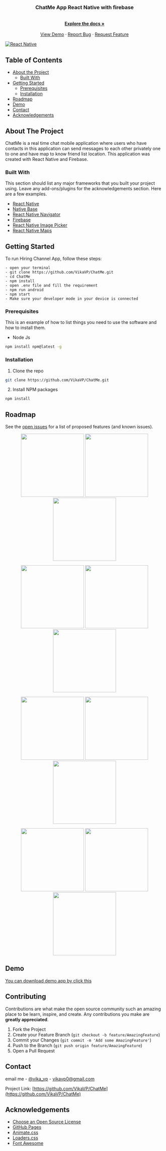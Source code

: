 <!--
*** Thanks for checking out this README Template. If you have a suggestion that would
*** make this better, please fork the repo and create a pull request or simply open
*** an issue with the tag "enhancement".
*** Thanks again! Now go create something AMAZING! :D
-->

<br />
<p align="center">

  <h3 align="center">ChatMe App React Native with firebase</h3>

  <p align="center">
    <br />
    <a href="https://github.com/VikaVP/ChatMe"><strong>Explore the docs »</strong></a>
    <br />
    <br />
    <a href="https://github.com/VikaVP/ChatMe">View Demo</a>
    ·
    <a href="https://github.com/VikaVP/ChatMe/issues">Report Bug</a>
    ·
    <a href="https://github.com/VikaVP/ChatMe/issues">Request Feature</a>
  </p>
</p>

[![React Native](https://img.shields.io/badge/ReactNative-0.60-blue)](https://facebook.github.io/react-native/)

<!-- TABLE OF CONTENTS -->

## Table of Contents

- [About the Project](#about-the-project)
  - [Built With](#built-with)
- [Getting Started](#getting-started)
  - [Prerequisites](#prerequisites)
  - [Installation](#installation)
- [Roadmap](#roadmap)
- [Demo](#demo)
- [Contact](#contact)
- [Acknowledgements](#acknowledgements)

<!-- ABOUT THE PROJECT -->

## About The Project

ChatMe is a real time chat mobile application where users who have contacts in this application can send messages to each other privately one to one and have map to know friend list location.
This application was created with React Native and Firebase.

### Built With

This section should list any major frameworks that you built your project using. Leave any add-ons/plugins for the acknowledgements section. Here are a few examples.

- [React Native](https://facebook.github.io/react-native/docs/getting-started)
- [Native Base](https://nativebase.io/)
- [React Native Navigator](https://reactnavigation.org/)
- [Firebase](https://firebase.google.com/docs?gclid=Cj0KCQiAvJXxBRCeARIsAMSkApo_78nKPQOiufR1R_DyJA3z2-OtOo9p2ffIGjpnlcnOJRGZ_lmwqN8aApDaEALw_wcB)
- [React Native Image Picker](https://github.com/react-native-community/react-native-image-picker)
- [React Native Maps](https://github.com/react-native-community/react-native-maps)
<!-- GETTING STARTED -->

## Getting Started

To run Hiring Channel App, follow these steps:

```
- open your terminal
- git clone https://github.com/VikaVP/ChatMe.git
- cd ChatMe
- npm install
- open .env file and fill the requirement
- npm run android
- npm start
- Make sure your developer mode in your device is connected
```

### Prerequisites

This is an example of how to list things you need to use the software and how to install them.

- Node Js

```sh
npm install npm@latest -g
```

### Installation

1. Clone the repo

```sh
git clone https://github.com/VikaVP/ChatMe.git
```

2. Install NPM packages

```sh
npm install
```

<!-- ROADMAP -->

## Roadmap

See the [open issues](https://github.com/VikaVP/ChatMe/issues) for a list of proposed features (and known issues).

<p align='center'>
  <span>
      <image width="200" src='./screenshoot/splash.png' />
      <image width="200" src='./screenshoot/signup.png' />
      <image width="200" src='./screenshoot/intro.png' />
     
      
  </span>
</p>
<p align='center'>
  <span>
      <image width="200" src='./screenshoot/photo.png' />
        <image width="200" src='./screenshoot/message.png' />
      <image width="200" src='./screenshoot/profile.png' />

  </span>
</p>

<p align='center'>
  <span>
      <image width="200" src='./screenshoot/edit.png' />
        <image width="200" src='./screenshoot/addfriend.png' />
<image width="200" src='./screenshoot/contacts.png' />
      
  </span>
</p>
<p align='center'>
  <span>
      <image width="200" src='./screenshoot/chat.png' />
        <image width="200" src='./screenshoot/map.png' />
<image width="200" src='./screenshoot/detail.png' />
      
  </span>
</p>

<!-- DEM0 -->

## Demo

[You can download demo app by click this](bit.ly/37ex2nA)

<!-- CONTRIBUTING -->

## Contributing

Contributions are what make the open source community such an amazing place to be learn, inspire, and create. Any contributions you make are **greatly appreciated**.

1. Fork the Project
2. Create your Feature Branch (`git checkout -b feature/AmazingFeature`)
3. Commit your Changes (`git commit -m 'Add some AmazingFeature'`)
4. Push to the Branch (`git push origin feature/AmazingFeature`)
5. Open a Pull Request

<!-- CONTACT -->

## Contact

email me - [@vika_vp](vikavp0@gmail.com) - vikavp0@gmail.com

Project Link: [https://github.com/VikaVP/ChatMe](https://github.com/VikaVP/ChatMe)

<!-- ACKNOWLEDGEMENTS -->

## Acknowledgements

- [Choose an Open Source License](https://choosealicense.com)
- [GitHub Pages](https://pages.github.com)
- [Animate.css](https://daneden.github.io/animate.css)
- [Loaders.css](https://connoratherton.com/loaders)
- [Font Awesome](https://fontawesome.com)
